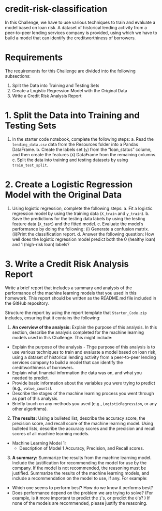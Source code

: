 # credit-risk-classification

In this Challenge, we have to use various techniques to train and evaluate a model based on loan risk. A dataset of historical lending activity from a peer-to-peer lending services company is provided, using which we have to build a model that can identify the creditworthiness of borrowers.

# Requirements
The requirements for this Challenge are divided into the following subsections:
1. Split the Data into Training and Testing Sets
2. Create a Logistic Regression Model with the Original Data
3. Write a Credit Risk Analysis Report

# 1. Split the Data into Training and Testing Sets
1. In the starter code notebook, complete the following steps:
  a. Read the `lending_data.csv` data from the Resources folder into a Pandas DataFrame.
  b. Create the labels set (`y`) from the “loan_status” column, and then create the features (`X`) DataFrame from the remaining columns.
  c. Split the data into training and testing datasets by using `train_test_split`.

# 2. Create a Logistic Regression Model with the Original Data
1. Using logistic regression, complete the following steps:
  a. Fit a logistic regression model by using the training data (`X_train` and `y_train`).
  b. Save the predictions for the testing data labels by using the testing feature data (`X_test`) and the fitted model.
  c. Evaluate the model’s performance by doing the following:
    (i) Generate a confusion matrix.
    (ii)Print the classification report.
  d. Answer the following question: How well does the logistic regression model predict both the 0 (healthy loan) and 1 (high-risk loan) labels?

# 3. Write a Credit Risk Analysis Report
Write a brief report that includes a summary and analysis of the performance of the machine learning models that you used in this homework. This report should be written as the README.md file included in the GitHub repository.

Structure the report by using the report template that `Starter_Code.zip` includes, ensuring that it contains the following:
1. <b>An overview of the analysis:</b> Explain the purpose of this analysis.
In this section, describe the analysis completed for the machine learning models used in this Challenge. This might include:
* Explain the purpose of the analysis - Thge purpose of this analysis is to use various techniques to train and evaluate a model based on loan risk, using a dataset of historical lending activity from a peer-to-peer lending services company to build a model that can identify the creditworthiness of borrowers.
* Explain what financial information the data was on, and what you needed to predict.
* Provide basic information about the variables you were trying to predict (e.g., `value_counts`).
* Describe the stages of the machine learning process you went through as part of this analysis.
* Briefly touch on any methods you used (e.g., `LogisticRegression`, or any other algorithms).

2. <b>The results:</b> Using a bulleted list, describe the accuracy score, the precision score, and recall score of the machine learning model.
Using bulleted lists, describe the accuracy scores and the precision and recall scores of all machine learning models.
* Machine Learning Model 1:
    * Description of Model 1 Accuracy, Precision, and Recall scores.

3. <b>A summary:</b> Summarize the results from the machine learning model. Include the justification for recommending the model for use by the company. If the model is not recommended, the reasoning must be justified.
Summarize the results of the machine learning models, and include a recommendation on the model to use, if any. For example:
* Which one seems to perform best? How do we know it performs best?
* Does performance depend on the problem we are trying to solve? (For example, is it more important to predict the `1`'s, or predict the `0`'s? )
If none of the models are recommended, please justify the reasoning.



